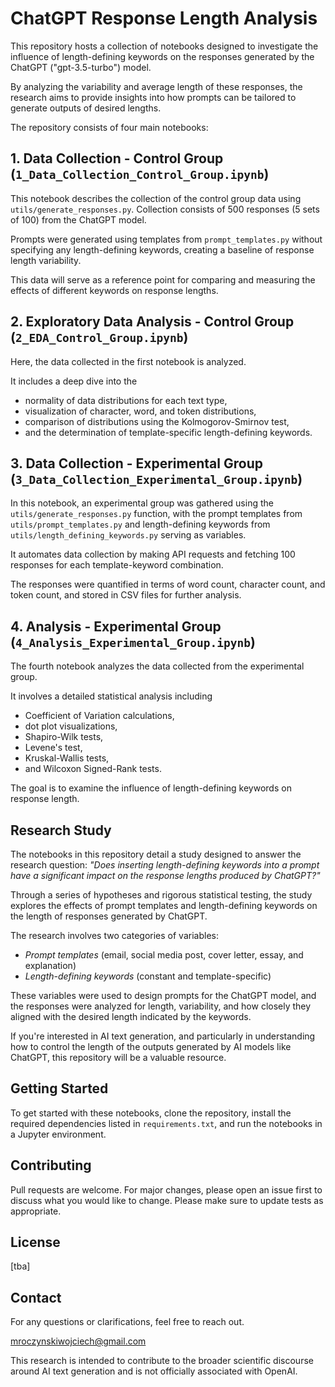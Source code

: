 # ChatGPT Response Length Analysis

This repository hosts a collection of notebooks designed to investigate the influence of length-defining keywords on the responses generated by the ChatGPT ("gpt-3.5-turbo") model. 

By analyzing the variability and average length of these responses, the research aims to provide insights into how prompts can be tailored to generate outputs of desired lengths. 

The repository consists of four main notebooks:

## 1. Data Collection - Control Group (`1_Data_Collection_Control_Group.ipynb`)

This notebook describes the collection of the control group data using `utils/generate_responses.py`. Collection consists of 500 responses (5 sets of 100) from the ChatGPT model. 

Prompts were generated using templates from `prompt_templates.py` without specifying any length-defining keywords, creating a baseline of response length variability. 

This data will serve as a reference point for comparing and measuring the effects of different keywords on response lengths.

## 2. Exploratory Data Analysis - Control Group (`2_EDA_Control_Group.ipynb`)

Here, the data collected in the first notebook is analyzed. 

It includes a deep dive into the
- normality of data distributions for each text type, 
- visualization of character, word, and token distributions,
- comparison of distributions using the Kolmogorov-Smirnov test,
- and the determination of template-specific length-defining keywords.

## 3. Data Collection - Experimental Group (`3_Data_Collection_Experimental_Group.ipynb`)

In this notebook, an experimental group was gathered using the `utils/generate_responses.py` function, with the prompt templates from `utils/prompt_templates.py` and length-defining keywords from `utils/length_defining_keywords.py` serving as variables. 

It automates data collection by making API requests and fetching 100 responses for each template-keyword combination. 

The responses were quantified in terms of word count, character count, and token count, and stored in CSV files for further analysis.

## 4. Analysis - Experimental Group (`4_Analysis_Experimental_Group.ipynb`)

The fourth notebook analyzes the data collected from the experimental group. 

It involves a detailed statistical analysis including 
- Coefficient of Variation calculations, 
- dot plot visualizations, 
- Shapiro-Wilk tests, 
- Levene's test, 
- Kruskal-Wallis tests, 
- and Wilcoxon Signed-Rank tests. 

The goal is to examine the influence of length-defining keywords on response length.

## Research Study

The notebooks in this repository detail a study designed to answer the research question: *"Does inserting length-defining keywords into a prompt have a significant impact on the response lengths produced by ChatGPT?"* 

Through a series of hypotheses and rigorous statistical testing, the study explores the effects of prompt templates and length-defining keywords on the length of responses generated by ChatGPT.

The research involves two categories of variables: 
- *Prompt templates* (email, social media post, cover letter, essay, and explanation)
- *Length-defining keywords* (constant and template-specific)

These variables were used to design prompts for the ChatGPT model, and the responses were analyzed for length, variability, and how closely they aligned with the desired length indicated by the keywords.

If you're interested in AI text generation, and particularly in understanding how to control the length of the outputs generated by AI models like ChatGPT, this repository will be a valuable resource.

## Getting Started

To get started with these notebooks, clone the repository, install the required dependencies listed in `requirements.txt`, and run the notebooks in a Jupyter environment.

## Contributing

Pull requests are welcome. For major changes, please open an issue first to discuss what you would like to change. Please make sure to update tests as appropriate.

## License

[tba]

## Contact

For any questions or clarifications, feel free to reach out.

mroczynskiwojciech@gmail.com

This research is intended to contribute to the broader scientific discourse around AI text generation and is not officially associated with OpenAI.

